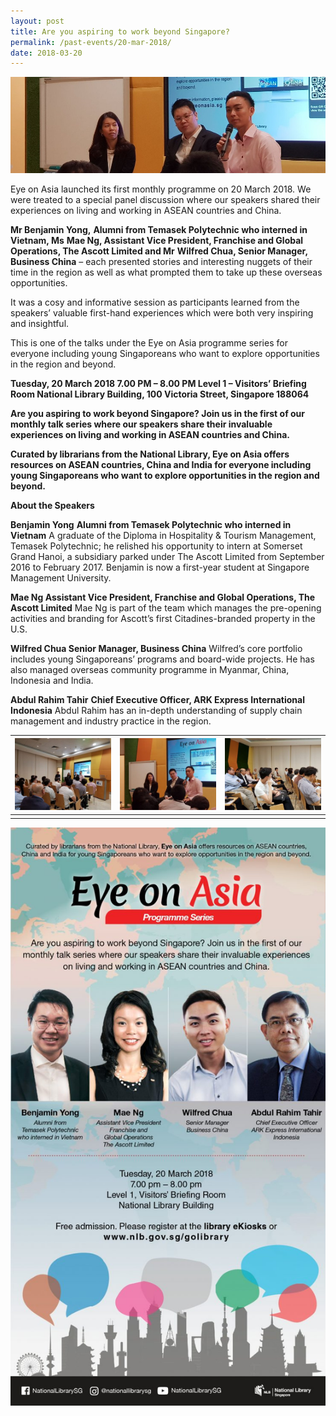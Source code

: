 ```yaml
---
layout: post
title: Are you aspiring to work beyond Singapore?
permalink: /past-events/20-mar-2018/
date: 2018-03-20
---
```


<img src="\images\past-events\20-mar-2018\banner.jpg" alt="20-mar-2018 banner" style="width:800px;" />

Eye on Asia launched its first monthly programme on 20 March 2018. We were treated to a special panel discussion where our speakers shared their experiences on living and working in ASEAN countries and China.

**Mr Benjamin Yong,** **Alumni from Temasek Polytechnic who interned in Vietnam, Ms** **Mae Ng, Assistant Vice President, Franchise and Global Operations, The Ascott Limited and Mr** **Wilfred Chua, Senior Manager, Business China** – each presented stories and interesting nuggets of their time in the region as well as what prompted them to take up these overseas opportunities. 

It was a cosy and informative session as participants learned from the speakers’ valuable first-hand experiences which were both very inspiring and insightful. 

This is one of the talks under the Eye on Asia programme series for everyone including young Singaporeans who want to explore opportunities in the region and beyond.



**Tuesday, 20 March 2018
7.00 PM – 8.00 PM
Level 1 – Visitors’ Briefing Room
National Library Building, 100 Victoria Street, Singapore 188064**

**Are you aspiring to work beyond Singapore? Join us in the first of our monthly talk series where our speakers share their invaluable experiences on living and working in ASEAN countries and China.**

**Curated by librarians from the National Library, Eye on Asia offers resources on ASEAN countries, China and India for everyone including young Singaporeans who want to explore opportunities in the region and beyond.**

 

**About the Speakers**

**Benjamin Yong**
**Alumni from Temasek Polytechnic who interned in Vietnam**
A graduate of the Diploma in Hospitality & Tourism Management, Temasek Polytechnic; he relished his opportunity to intern at Somerset Grand Hanoi, a subsidiary parked under The Ascott Limited from September 2016 to February 2017. Benjamin is now a first-year student at Singapore Management University.

**Mae Ng
Assistant Vice President, Franchise and Global Operations, The Ascott Limited**
Mae Ng is part of the team which manages the pre-opening activities and branding for Ascott’s first Citadines-branded property in the U.S.

**Wilfred Chua
Senior Manager, Business China**
Wilfred’s core portfolio includes young Singaporeans’ programs and board-wide projects. He has also managed overseas community programme in Myanmar, China, Indonesia and India.

**Abdul Rahim Tahir**
**Chief Executive Officer, ARK Express International Indonesia**
Abdul Rahim has an in-depth understanding of supply chain management and industry practice in the region.

| <a href="\images\past-events\20-Mar-2018\image-1.jpg"><img src="\images\past-events\20-Mar-2018\image-1.jpg" style="width:250px;" /></a> | <a href="\images\past-events\20-Mar-2018\image-2.jpg"><img src="\images\past-events\20-Mar-2018\image-2.jpg" style="width:250px;" /></a> | <a href="\images\past-events\20-Mar-2018\image-3.jpg"><img src="\images\past-events\20-Mar-2018\image-3.jpg" style="width:250px;" /></a> |
| ------------------------------------------------------------ | ------------------------------------------------------------ | ------------------------------------------------------------ |
|                                                              |                                                              |                                                              |

<img src="\images\past-events\20-Mar-2018\edm.jpg" style="width:650px;" />

